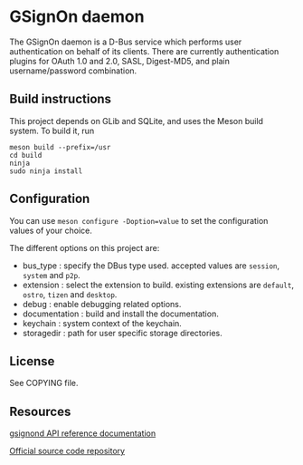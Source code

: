 GSignOn daemon
==============

The GSignOn daemon is a D-Bus service which performs user authentication on
behalf of its clients. There are currently authentication plugins for OAuth 1.0
and 2.0, SASL, Digest-MD5, and plain username/password combination.


Build instructions
------------------

This project depends on GLib and SQLite, and uses the Meson build system. To build it, run
```
meson build --prefix=/usr
cd build
ninja
sudo ninja install
```

Configuration
-------------

You can use `meson configure -Doption=value` to set the configuration values of your choice.

The different options on this project are:

- bus_type : specify the DBus type used. accepted values are `session`, `system` and `p2p`.
- extension : select the extension to build. existing extensions are `default`, `ostro`, `tizen` and `desktop`.
- debug : enable debugging related options.
- documentation : build and install the documentation.
- keychain : system context of the keychain.
- storagedir : path for user specific storage directories.

License
-------

See COPYING file.

Resources
---------

[gsignond API reference documentation](http://accounts-sso.gitlab.io/gsignond/index.html)

[Official source code repository](https://gitlab.com/accounts-sso/gsignond)
